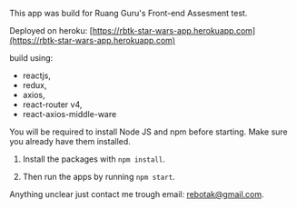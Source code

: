 This app was build for Ruang Guru's Front-end Assesment test.

Deployed on heroku: [https://rbtk-star-wars-app.herokuapp.com](https://rbtk-star-wars-app.herokuapp.com)

build using:
- reactjs,
- redux,
- axios,
- react-router v4,
- react-axios-middle-ware

You will be required to install Node JS and npm before starting. Make sure you already have them installed.

1. Install the packages with ```npm install```.

2. Then run the apps by running ```npm start```.

Anything unclear just contact me trough email: [rebotak@gmail.com](mailto:rebotak@gmail.com).
